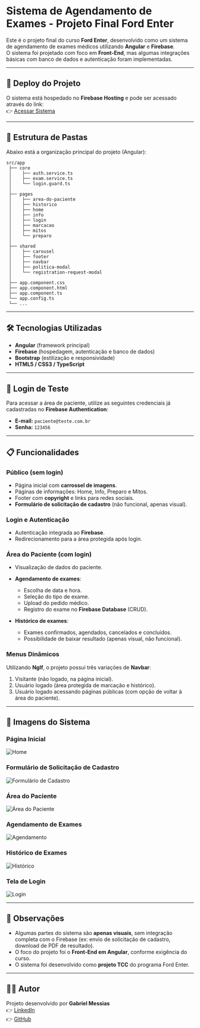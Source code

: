 # Sistema de Agendamento de Exames - Projeto Final Ford Enter

Este é o projeto final do curso **Ford Enter**, desenvolvido como um sistema de agendamento de exames médicos utilizando **Angular** e **Firebase**.  
O sistema foi projetado com foco em **Front-End**, mas algumas integrações básicas com banco de dados e autenticação foram implementadas.

---

## 🚀 Deploy do Projeto
O sistema está hospedado no **Firebase Hosting** e pode ser acessado através do link:  
👉 [Acessar Sistema](https://projeto-final-ford-enter.web.app/)

---

## 📂 Estrutura de Pastas
Abaixo está a organização principal do projeto (Angular):

```
src/app
 ├── core
 │    ├── auth.service.ts
 │    ├── exam.service.ts
 │    └── login.guard.ts
 │
 ├── pages
 │    ├── area-do-paciente
 │    ├── historico
 │    ├── home
 │    ├── info
 │    ├── login
 │    ├── marcacao
 │    ├── mitos
 │    └── preparo
 │
 ├── shared
 │    ├── carousel
 │    ├── footer
 │    ├── navbar
 │    ├── politica-modal
 │    └── registration-request-modal
 │
 ├── app.component.css
 ├── app.component.html
 ├── app.component.ts
 └── app.config.ts
 └── ...
```

---

## 🛠️ Tecnologias Utilizadas
- **Angular** (framework principal)
- **Firebase** (hospedagem, autenticação e banco de dados)
- **Bootstrap** (estilização e responsividade)
- **HTML5 / CSS3 / TypeScript**

---

## 🔐 Login de Teste
Para acessar a área de paciente, utilize as seguintes credenciais já cadastradas no **Firebase Authentication**:

- **E-mail:** `paciente@teste.com.br`  
- **Senha:** `123456`  

---

## 📋 Funcionalidades

### Público (sem login)
- Página inicial com **carrossel de imagens**.
- Páginas de informações: Home, Info, Preparo e Mitos.
- Footer com **copyright** e links para redes sociais.
- **Formulário de solicitação de cadastro** (não funcional, apenas visual).

### Login e Autenticação
- Autenticação integrada ao **Firebase**.
- Redirecionamento para a área protegida após login.

### Área do Paciente (com login)
- Visualização de dados do paciente.
- **Agendamento de exames**:
  - Escolha de data e hora.
  - Seleção do tipo de exame.
  - Upload do pedido médico.
  - Registro do exame no **Firebase Database** (CRUD).

- **Histórico de exames**:
  - Exames confirmados, agendados, cancelados e concluídos.
  - Possibilidade de baixar resultado (apenas visual, não funcional).

### Menus Dinâmicos
Utilizando **NgIf**, o projeto possui três variações de **Navbar**:
1. Visitante (não logado, na página inicial).
2. Usuário logado (área protegida de marcação e histórico).
3. Usuário logado acessando páginas públicas (com opção de voltar à área do paciente).

---

## 📸 Imagens do Sistema

### Página Inicial
![Home](prints/home.png)

### Formulário de Solicitação de Cadastro
![Formulário de Cadastro](prints/cadastro.png)

### Área do Paciente
![Área do Paciente](prints/perfil.png)

### Agendamento de Exames
![Agendamento](prints/agendamento.png)

### Histórico de Exames
![Histórico](prints/historico.png)

### Tela de Login
![Login](prints/login.png)

---

## 📌 Observações
- Algumas partes do sistema são **apenas visuais**, sem integração completa com o Firebase (ex: envio de solicitação de cadastro, download de PDF de resultado).  
- O foco do projeto foi o **Front-End em Angular**, conforme exigência do curso.  
- O sistema foi desenvolvido como **projeto TCC** do programa Ford Enter.

---

## 👨‍💻 Autor
Projeto desenvolvido por **Gabriel Messias**  
👉 [LinkedIn](https://www.linkedin.com/in/gabrielmessias-dev)  
👉 [GitHub](https://github.com/gabrielmessias-dev)
